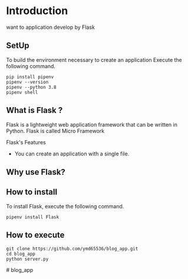 # Introduction

want to application develop by Flask

## SetUp

To build the environment necessary to create an application
Execute the following command.

```
pip install pipenv
pipenv --version
pipenv --python 3.8
pipenv shell
```

## What is Flask ?

Flask is a lightweight web application framework that can be written in Python.
Flask is called Micro Framework

Flask's Features

- You can create an application with a single file.

## Why use Flask?

## How to install

To install Flask, execute the following command.

```
pipenv install Flask
```

## How to execute

```
git clone https://github.com/ymd65536/blog_app.git
cd blog_app
python server.py
```
#   b l o g _ a p p  
 